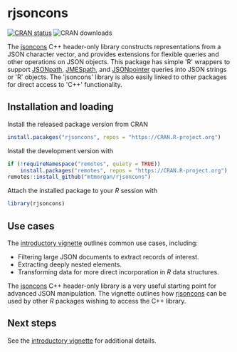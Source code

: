 # rjsoncons

<!-- badges: start -->
[![CRAN status](https://www.r-pkg.org/badges/version/rjsoncons)](https://CRAN.R-project.org/package=rjsoncons)
![CRAN downloads](https://cranlogs.r-pkg.org/badges/last-month/rjsoncons)
<!-- badges: end -->

The [jsoncons][] C++ header-only library constructs representations
from a JSON character vector, and provides extensions for flexible
queries and other operations on JSON objects. This package has simple
'R' wrappers to support [JSONpath][], [JMESpath][], and
[JSONpointer][] queries into JSON strings or 'R' objects. The
'jsoncons' library is also easily linked to other packages for direct
access to 'C++' functionality.

[JSONpath]: https://goessner.net/articles/JsonPath/
[JMESpath]: https://jmespath.org/
[JSONpointer]: https://datatracker.ietf.org/doc/html/rfc6901

## Installation and loading

Install the released package version from CRAN

``` r
install.pacakges("rjsoncons", repos = "https://CRAN.R-project.org")
```

Install the development version with

``` r
if (!requireNamespace("remotes", quiety = TRUE))
    install.packages("remotes", repos = "https://CRAN.R-project.org")
remotes::install_github("mtmorgan/rjsoncons")
```

Attach the installed package to your *R* session with

``` r
library(rjsoncons)
```

[jsoncons]: https://github.com/danielaparker/jsoncons/
[rjsoncons]: https://mtmorgan.github.io/rjsoncons/

## Use cases

The [introductory vignette][] outlines common use cases, including:

- Filtering large JSON documents to extract records of interest.
- Extracting deeply nested elements.
- Transforming data for more direct incorporation in *R* data structures.

The [jsoncons][] C++ header-only library is a very useful starting
point for advanced JSON manipulation. The vignette outlines how
[rjsoncons][] can be used by other *R* packages wishing to access the
C++ library.

## Next steps

See the [introductory vignette][] for additional details.

[introductory vignette]: https://mtmorgan.github.io/rjsoncons/articles/rjsoncons.html
